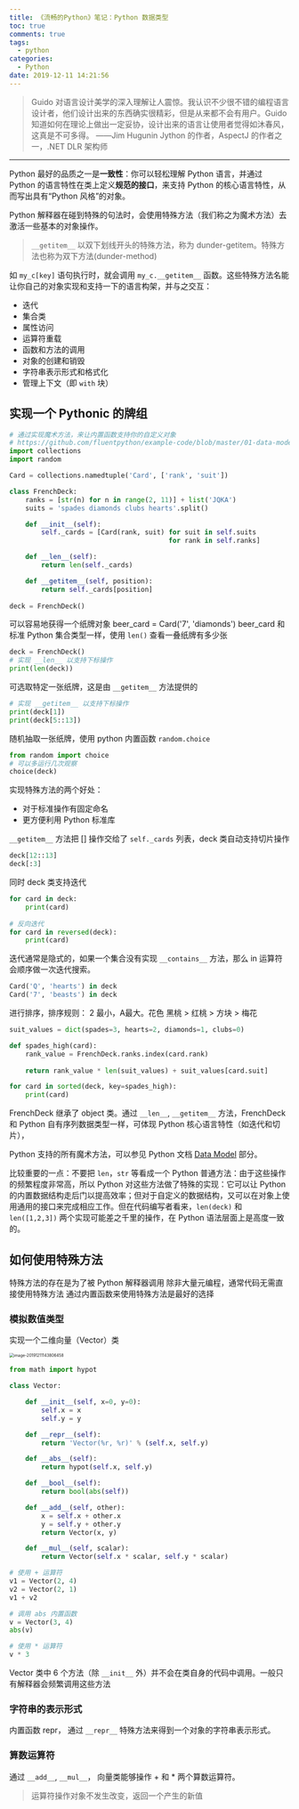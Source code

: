 ```yaml
---
title: 《流畅的Python》笔记：Python 数据类型
toc: true
comments: true
tags:
  - python
categories:
  - Python
date: 2019-12-11 14:21:56
---
```


> Guido 对语言设计美学的深入理解让人震惊。我认识不少很不错的编程语言设计者，他们设计出来的东西确实很精彩，但是从来都不会有用户。Guido 知道如何在理论上做出一定妥协，设计出来的语言让使用者觉得如沐春风，这真是不可多得。 
> ——Jim Hugunin 
>   Jython 的作者，AspectJ 的作者之一，.NET DLR 架构师

---

Python 最好的品质之一是**一致性**：你可以轻松理解 Python 语言，并通过 Python 的语言特性在类上定义**规范的接口**，来支持 Python 的核心语言特性，从而写出具有“Python 风格”的对象。  

Python 解释器在碰到特殊的句法时，会使用特殊方法（我们称之为魔术方法）去激活一些基本的对象操作。
> `__getitem__` 以双下划线开头的特殊方法，称为 dunder-getitem。特殊方法也称为双下方法(dunder-method)

如 `my_c[key]` 语句执行时，就会调用 `my_c.__getitem__` 函数。这些特殊方法名能让你自己的对象实现和支持一下的语言构架，并与之交互：
* 迭代
* 集合类
* 属性访问
* 运算符重载
* 函数和方法的调用
* 对象的创建和销毁
* 字符串表示形式和格式化
* 管理上下文（即 `with` 块）

## 实现一个 Pythonic 的牌组


```python
# 通过实现魔术方法，来让内置函数支持你的自定义对象
# https://github.com/fluentpython/example-code/blob/master/01-data-model/frenchdeck.py
import collections
import random

Card = collections.namedtuple('Card', ['rank', 'suit'])

class FrenchDeck:
    ranks = [str(n) for n in range(2, 11)] + list('JQKA')
    suits = 'spades diamonds clubs hearts'.split()

    def __init__(self):
        self._cards = [Card(rank, suit) for suit in self.suits
                                        for rank in self.ranks]

    def __len__(self):
        return len(self._cards)

    def __getitem__(self, position):
        return self._cards[position]
        
deck = FrenchDeck()
```

可以容易地获得一个纸牌对象
beer_card = Card('7', 'diamonds')
beer_card
和标准 Python 集合类型一样，使用 `len()` 查看一叠纸牌有多少张


```python
deck = FrenchDeck()
# 实现 __len__ 以支持下标操作
print(len(deck))
```

可选取特定一张纸牌，这是由 `__getitem__` 方法提供的


```python
# 实现 __getitem__ 以支持下标操作
print(deck[1])
print(deck[5::13])
```

随机抽取一张纸牌，使用 python 内置函数 `random.choice`


```python
from random import choice
# 可以多运行几次观察
choice(deck)
```

实现特殊方法的两个好处：
- 对于标准操作有固定命名
- 更方便利用 Python 标准库

`__getitem__` 方法把 [] 操作交给了 `self._cards` 列表，deck 类自动支持切片操作


```python
deck[12::13]
deck[:3]
```

同时 deck 类支持迭代


```python
for card in deck:
    print(card)
    
# 反向迭代
for card in reversed(deck):
    print(card)
```

迭代通常是隐式的，如果一个集合没有实现 `__contains__` 方法，那么 in 运算符会顺序做一次迭代搜索。


```python
Card('Q', 'hearts') in deck 
Card('7', 'beasts') in deck
```

进行排序，排序规则：
2 最小，A最大。花色 黑桃 > 红桃 > 方块 > 梅花


```python
suit_values = dict(spades=3, hearts=2, diamonds=1, clubs=0)

def spades_high(card):
    rank_value = FrenchDeck.ranks.index(card.rank)
    
    return rank_value * len(suit_values) + suit_values[card.suit]

for card in sorted(deck, key=spades_high):
    print(card)
```

FrenchDeck 继承了 object 类。通过 `__len__`, `__getitem__` 方法，FrenchDeck和 Python 自有序列数据类型一样，可体现 Python 核心语言特性（如迭代和切片），

Python 支持的所有魔术方法，可以参见 Python 文档 [Data Model](https://docs.python.org/3/reference/datamodel.html) 部分。

比较重要的一点：不要把 `len`，`str` 等看成一个 Python 普通方法：由于这些操作的频繁程度非常高，所以 Python 对这些方法做了特殊的实现：它可以让 Python 的内置数据结构走后门以提高效率；但对于自定义的数据结构，又可以在对象上使用通用的接口来完成相应工作。但在代码编写者看来，`len(deck)` 和 `len([1,2,3])` 两个实现可能差之千里的操作，在 Python 语法层面上是高度一致的。

## 如何使用特殊方法

特殊方法的存在是为了被 Python 解释器调用
除非大量元编程，通常代码无需直接使用特殊方法
通过内置函数来使用特殊方法是最好的选择

### 模拟数值类型
实现一个二维向量（Vector）类

<img src="https://blog-1252790741.cos.ap-shanghai.myqcloud.com/imgs/063837.png" alt="image-20191211143806458" style="zoom:50%;" />


```python
from math import hypot

class Vector:

    def __init__(self, x=0, y=0):
        self.x = x
        self.y = y

    def __repr__(self):
        return 'Vector(%r, %r)' % (self.x, self.y)

    def __abs__(self):
        return hypot(self.x, self.y)

    def __bool__(self):
        return bool(abs(self))

    def __add__(self, other):
        x = self.x + other.x
        y = self.y + other.y
        return Vector(x, y)

    def __mul__(self, scalar):
        return Vector(self.x * scalar, self.y * scalar)

# 使用 + 运算符
v1 = Vector(2, 4)
v2 = Vector(2, 1)
v1 + v2

# 调用 abs 内置函数
v = Vector(3, 4)
abs(v)

# 使用 * 运算符
v * 3
```

Vector 类中 6 个方法（除 `__init__` 外）并不会在类自身的代码中调用。一般只有解释器会频繁调用这些方法

### 字符串的表示形式

内置函数 repr， 通过 `__repr__` 特殊方法来得到一个对象的字符串表示形式。

### 算数运算符

通过 `__add__`, `__mul__`， 向量类能够操作 + 和 * 两个算数运算符。
> 运算符操作对象不发生改变，返回一个产生的新值
